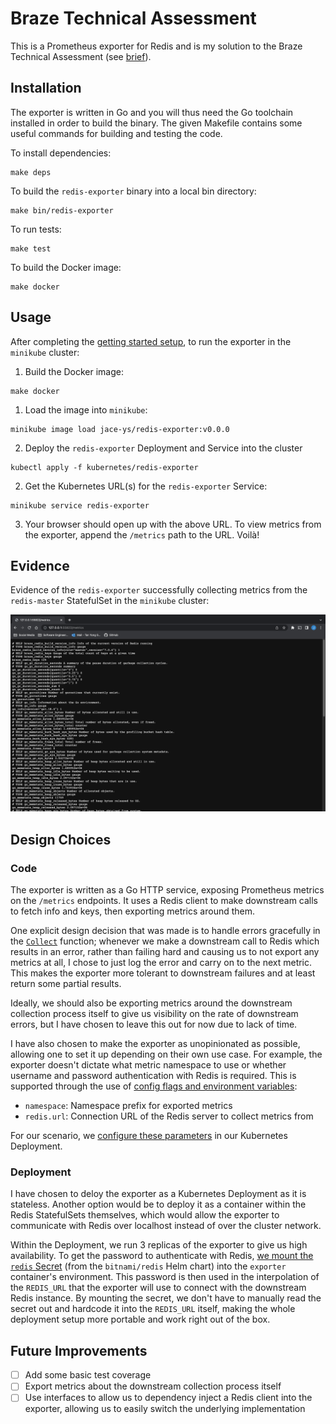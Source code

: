 # Braze Technical Assessment

This is a Prometheus exporter for Redis and is my solution to the Braze Technical Assessment (see [brief](brief/README.md)).

## Installation

The exporter is written in Go and you will thus need the Go toolchain installed in order to build the binary. The given Makefile contains some useful commands for building and testing the code.

To install dependencies:

```
make deps
```

To build the `redis-exporter` binary into a local bin directory:

```
make bin/redis-exporter
```

To run tests:
```
make test
```

To build the Docker image:
```
make docker
```

## Usage

After completing the [getting started setup](brief/README.md#getting-started), to run the exporter in the `minikube` cluster:

1. Build the Docker image:

```
make docker
```

1. Load the image into `minikube`:

```
minikube image load jace-ys/redis-exporter:v0.0.0
```

2. Deploy the `redis-exporter` Deployment and Service into the cluster

```
kubectl apply -f kubernetes/redis-exporter
```

2. Get the Kubernetes URL(s) for the `redis-exporter` Service:

```
minikube service redis-exporter
```

3. Your browser should open up with the above URL. To view metrics from the exporter, append the `/metrics` path to the URL. Voilà!

## Evidence

Evidence of the `redis-exporter` successfully collecting metrics from the `redis-master` StatefulSet in the `minikube` cluster:

![evidence.png](evidence.png)

## Design Choices

### Code

The exporter is written as a Go HTTP service, exposing Prometheus metrics on the `/metrics` endpoints. It uses a Redis client to make downstream calls to fetch info and keys, then exporting metrics around them.

One explicit design decision that was made is to handle errors gracefully in the [`Collect`](main.go#L83) function; whenever we make a downstream call to Redis which results in an error, rather than failing hard and causing us to not export any metrics at all, I chose to just log the error and carry on to the next metric. This makes the exporter more tolerant to downstream failures and at least return some partial results.

Ideally, we should also be exporting metrics around the downstream collection process itself to give us visibility on the rate of downstream errors, but I have chosen to leave this out for now due to lack of time.

I have also chosen to make the exporter as unopinionated as possible, allowing one to set it up depending on their own use case. For example, the exporter doesn't dictate what metric namespace to use or whether username and password authentication with Redis is required. This is supported through the use of [config flags and environment variables](main.go#L24-26):

- `namespace`: Namespace prefix for exported metrics
- `redis.url`: Connection URL of the Redis server to collect metrics from

For our scenario, we [configure these parameters](kubernetes/redis-exporter/deployment.yaml#L34-37) in our Kubernetes Deployment.

### Deployment

I have chosen to deloy the exporter as a Kubernetes Deployment as it is stateless. Another option would be to deploy it as a container within the Redis StatefulSets themselves, which would allow the exporter to communicate with Redis over localhost instead of over the cluster network.

Within the Deployment, we run 3 replicas of the exporter to give us high availability. To get the password to authenticate with Redis, [we mount the `redis` Secret](kubernetes/redis-exporter/deployment.yaml#L32) (from the `bitnami/redis` Helm chart) into the `exporter` container's environment. This password is then used in the interpolation of the `REDIS_URL` that the exporter will use to connect with the downstream Redis instance. By mounting the secret, we don't have to manually read the secret out and hardcode it into the `REDIS_URL` itself, making the whole deployment setup more portable and work right out of the box.

## Future Improvements
- [ ] Add some basic test coverage
- [ ] Export metrics about the downstream collection process itself
- [ ] Use interfaces to allow us to dependency inject a Redis client into the exporter, allowing us to easily switch the underlying implementation